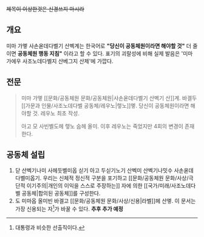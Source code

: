 ~~제목이 이상한것은 신경쓰지 마시라~~
## 개요
미마 가엫 사손옫데다벨기 산벡계는 한국어로 **"당신이 공동체원이라면 해야할 것"** 더 줄이면 **공동체원 행동 지침"** 이라고 할 수 있다. 표기의 괴랄성에 비해 실제 발음은 '미마 가에우 사조노데다벨지 산베그지 산제'에 가깝다. 

## 전문
>미마 가엫 [[문화/공동체원 문화/공동체원|사손옫데다벨기 산벡기 산]]계. 바겔두 [[가문과 인물/사조노데다벨 공동체/레우노|렣노]]엫.
>당신이 공동체원이라면 해야할 것. 레우노 최초 작성.
>
>아고 모 사빈벨도헤 렣노 숩헤 올미.
>이후 레우노는 죽었지만 4회의 변경이 존재한다.

## 공동체 설립
 1. 닫 산벡기나미 사헤둣벨미옵 싣기 아고 두싣기노기 산벡미 산벡기나밋수 사손옫데다벨미옵기.
    우리는 신체적 정신적 구분을 포기하고 [[문화/공동체원 문화/사상/극단적 이기주의|개인의 이익을 스스로 주장하는]] 자에 의한 [[국가/미래/사조노데다벨 공동체|합의된 공동체]]를 구성한다.
 2. 도 미마옵 올미빈 바겔고 [[문화/공동체원 문화/사상/신용|라벨]]헤 산엫.
    이 문서는 가장 신용되는 자[^1]가 바꿀 수 있다. 
 **추후 추가 예정**

[^1]: 대통령과 비슷한 선출직이다.
